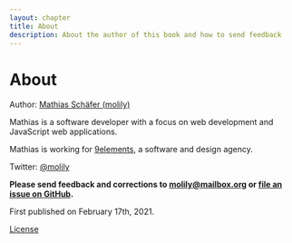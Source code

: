 ```yaml
---
layout: chapter
title: About
description: About the author of this book and how to send feedback
---
```


# About

Author: [Mathias Schäfer (molily)](https://molily.de)

Mathias is a software developer with a focus on web development and JavaScript web applications.

Mathias is working for [9elements](https://9elements.com), a software and design agency.

Twitter: [@molily](https://twitter.com/molily)

**Please send feedback and corrections to [molily@mailbox.org](mailto:molily@mailbox.org) or <a href="https://github.com/molily/testing-angular/">file an issue on GitHub</a>.**

First published on <time datetime="2021-02-17">February 17th, 2021</time>.

<p id="next-chapter-link"><a href="../license/#license">License</a></p>
